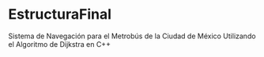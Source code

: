 # EstructuraFinal
 Sistema de Navegación para el Metrobús de la Ciudad de México Utilizando el Algoritmo de Dijkstra en C++

